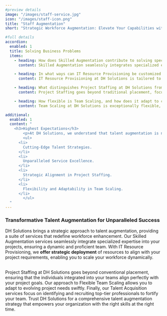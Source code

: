 ```yaml
---
#preview details
image: "/images/staff-service.jpg"
icon: "/images/staff-icon.png"
title: "Staff Augmentation"
short: "Strategic Workforce Augmentation: Elevate Your Capabilities with DH Solutions."

#full details
accordion:
  enabled: 1
  title: Solving Business Problems
  items:
    - heading: How does Skilled Augmentation contribute to solving specific project challenges?
      content: Skilled Augmentation seamlessly integrates specialized expertise into project teams, addressing specific challenges and ensuring a dynamic and proficient workforce.

    - heading: In what ways can IT Resource Provisioning be customized to align with project requirements?
      content: IT Resource Provisioning at DH Solutions is tailored to meet the unique requirements of each project, allowing for strategic deployment of resources that align precisely with project goals and timelines.

    - heading: What distinguishes Project Staffing at DH Solutions from conventional placement services?
      content: Project Staffing goes beyond traditional placement, focusing on the alignment of individuals with specific project goals, ensuring a cohesive and effective team that is geared towards success.

    - heading: How flexible is Team Scaling, and how does it adapt to changing project needs?
      content: Team Scaling at DH Solutions is exceptionally flexible, allowing organizations to adapt swiftly to changing project requirements, ensuring optimal workforce levels at all stages of the project lifecycle.

additional:
  enabled: 1
  content: "
    <h3>Highest Expectations</h3>
		<p>At DH Solutions, we understand that talent augmentation is not just about filling roles; it's about elevating capabilities to new heights. Our commitment to setting the highest expectations in talent augmentation is reflected in our unwavering dedication to cutting-edge strategies, personalized service excellence, and a relentless pursuit of client satisfaction. With DH Solutions, expect more than just augmentation; anticipate a transformative partnership that consistently exceeds benchmarks, providing your organization with a dynamic and skilled workforce ready to tackle any challenge with unparalleled expertise.</p>
		<ul>
      <li>
        Cutting-Edge Talent Strategies.
      </li>
      <li>
        Unparalleled Service Excellence.
      </li>
      <li>
        Strategic Alignment in Project Staffing.
      </li>
      <li>
        Flexibility and Adaptability in Team Scaling.
      </li>
		</ul>
  "
---
```


### Transformative Talent Augmentation for Unparalleled Success

DH Solutions brings a strategic approach to talent augmentation, providing a suite of services that redefine workforce enhancement. Our Skilled Augmentation services seamlessly integrate specialized expertise into your projects, ensuring a dynamic and proficient team. With IT Resource Provisioning, we **offer strategic deployment** of resources to align with your project requirements, enabling you to scale your workforce dynamically.

<br>Project Staffing at DH Solutions goes beyond conventional placement, ensuring that the individuals integrated into your teams align perfectly with your project goals. Our approach to Flexible Team Scaling allows you to adapt to evolving project needs swiftly. Finally, our Talent Acquisition services focus on identifying and recruiting top-tier professionals to fortify your team. Trust DH Solutions for a comprehensive talent augmentation strategy that empowers your organization with the right skills at the right time.